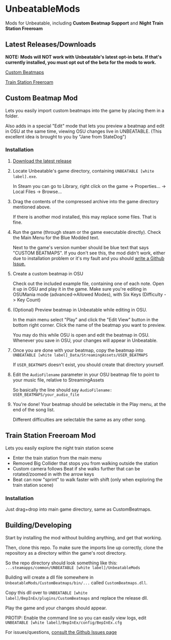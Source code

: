# UnbeatableMods
Mods for Unbeatable, including **Custom Beatmap Support** and **Night Train Station Freeroam**

## Latest Releases/Downloads

**NOTE: Mods will NOT work with Unbeatable's latest opt-in beta. If that's currently installed, you must opt out of the beta for the mods to work.**

[Custom Beatmaps](https://github.com/adrisj7/UnbeatableMods/releases/tag/1.3.1)

[Train Station Freeroam](https://github.com/adrisj7/UnbeatableMods/releases/tag/1.1.0)


## Custom Beatmap Mod

Lets you easily import custom beatmaps into the game by placing them in a folder.

Also adds in a special "Edit" mode that lets you preview a beatmap and edit in OSU
at the same time, viewing OSU changes live in UNBEATABLE.
(This excellent idea is brought to you by "Jane from StateDog")

### Installation

1) [Download the latest release](https://github.com/adrisj7/UnbeatableMods/releases)

2) Locate Unbeatable's game directory, containing `UNBEATABLE [white label].exe`.

	In Steam you can go to Library, right click on the game -> Properties... -> Local Files -> Browse...

3) Drag the contents of the compressed archive into the game directory mentioned above.

	If there is another mod installed, this may replace some files. That is fine.

4) Run the game (through steam or the game executable directly). Check the Main Menu for the Blue Modded text.

	Next to the game's version number should be blue text that says "CUSTOM BEATMAPS".
	If you don't see this, the mod didn't work, either due to installation problem or it's my fault and you should [write a Github Issue.](https://github.com/adrisj7/UnbeatableMods/issues)

5) Create a custom beatmap in OSU

	Check out the included example file, containing one of each note. Open it up in OSU and play it in the game.
	Make sure you're editing in OSUMania mode (advanced->Allowed Modes), with Six Keys (Difficulty -> Key Count)

6) (Optional) Preview beatmap in Unbeatable while editing in OSU.

	In the main menu select "Play" and click the "Edit View" button in the bottom right corner.
	Click the name of the beatmap you want to preview.
   
	You may do this while OSU is open and edit the beatmap in OSU. Whenever you save in OSU, your
	changes will appear in Unbeatable.

7) Once you are done with your beatmap, copy the beatmap into `UNBEATABLE [white label]_Data/StreamingAssets/USER_BEATMAPS`

	If `USER_BEATMAPS` doesn't exist, you should create that directory yourself.

8) Edit the `AudioFilename` parameter in your OSU beatmap file to point to your music file, relative to StreamingAssets

	So basically the line should say `AudioFilename: USER_BEATMAPS/your_audio_file`

9) You're done! Your beatmap should be selectable in the Play menu, at the end of the song list.

	Different difficulties are selectable the same as any other song.

## Train Station Freeroam Mod

Lets you easily explore the night train station scene

- Enter the train station from the main menu
- Removed Big Collider that stops you from walking outside the station
- Custom camera follows Beat if she walks further that can be rotated/zoomed in with the arrow keys
- Beat can now "sprint" to walk faster with shift (only when exploring the train station scene)

### Installation

Just drag+drop into main game directory, same as CustomBeatmaps.


## Building/Developing

Start by installing the mod without building anything, and get that working.

Then, clone this repo. To make sure the imports line up correctly, clone the repository as a directory within the game's root directory.

So the repo directory should look something like this: `...steamapps/common/UNBEATABLE [white label]/UnbeatableMods`

Building will create a dll file somewhere in `UnbeatableMods/CustomBeatmaps/bin/...` called `CustomBeatmaps.dll`.

Copy this dll over to `UNBEATABLE [white label]/BepInEx/plugins/CustomBeatmaps` and replace the release dll.

Play the game and your changes should appear.

PROTIP: Enable the command line so you can easily view logs, edit `UNBEATABLE [white label]/BepInEx/config/BepInEx.cfg`




For issues/questions, [consult the Github Issues page](https://github.com/adrisj7/UnbeatableMods/issues)
